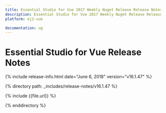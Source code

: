 ```yaml
---
title: Essential Studio for Vue 2017 Weekly Nuget Release Release Notes  
description: Essential Studio for Vue 2017 Weekly Nuget Release Release Notes  
platform: ej2-vue

documentation: ug
---
```


# Essential Studio for  Vue  Release Notes  

{% include release-info.html date="June 6, 2018"  version="v16.1.47" %} 

{% directory path: _includes/release-notes/v16.1.47 %}

{% include {{file.url}} %}

{% enddirectory %}


